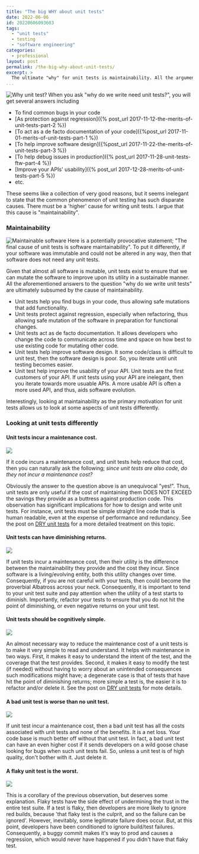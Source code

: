 ```yaml
---
title: "The big WHY about unit tests"
date: 2022-06-06
id: 20220606093603
tags:
  - "unit tests"
  - testing
  - "software engineering"
categories:
  - professional
layout: post
permalink: /the-big-why-about-unit-tests/
excerpt: >
  The ultimate "why" for unit tests is maintainability. All the arguments for having robust, good quality unit tests comes down to the following. Unit tests help keep your production code maintainable. Looking at maintainability as the primary motivation for unit tests allows us to look at some aspects of unit tests differently.
...
```

![Why unit test?](/images/question_mark_person_leaning.png)
When you ask "why do we write need unit tests?", you will get several answers including
- To find common bugs in your code
- [As protection against regression]({% post_url 2017-11-12-the-merits-of-unit-tests-part-2 %})
- [To act as a de facto documentation of your code]({%post_url 2017-11-01-merits-of-unit-tests-part-1 %})
- [To help improve software design]({%post_url 2017-11-22-the-merits-of-unit-tests-part-3 %})
- [To help debug issues in production]({% post_url 2017-11-28-unit-tests-ftw-part-4 %})
- [Improve your APIs' usability]({% post_url 2017-12-28-merits-of-unit-tests-part-5 %})
- etc.

These seems like a collection of very good reasons, but it seems inelegant to state that the common phenomenon of unit testing has such disparate causes. 
There must be a 'higher' cause for writing unit tests. I argue that this cause is "maintainability". 

### Maintainability
![Maintainable software](/images/website-wrench-cog.png)
Here is a potentially provocative statement; "The final cause of unit tests is software maintainability".
To put it differently, if your software was immutable and could not be altered in any way, then that software does not need any unit tests.

Given that almost all software is mutable, unit tests exist to ensure that we can mutate the software to improve upon its utility in a sustainable manner. All the aforementioned answers to the question "why do we write unit tests" are ultimately subsumed by the cause of maintainability.

- Unit tests help you find bugs in your code, thus allowing safe mutations that add functionality.
- Unit tests protect against regression, especially when refactoring, thus allowing safe mutation of the software in preparation for functional changes.
- Unit tests act as de facto documentation. It allows developers who change the code to communicate across time and space on how best to use existing code for mutating other code.
- Unit tests help improve software design. It some code/class is difficult to unit test, then the software design is poor. So, you iterate until unit testing becomes easier. 
- Unit test help improve the usability of your API. Unit tests are the first customers of your API. If unit tests using your API are inelegant, then you iterate towards more usuable APIs. A more usable API is often a more used API, and thus, aids software evolution.

Interestingly, looking at maintainability as the primary motivation for unit tests allows us to look at some aspects of unit tests differently.

### Looking at unit tests differently

#### Unit tests incur a maintenance cost.
![](/images/calculator-sheet.png)

If it code incurs a maintenance cost, and unit tests help reduce that cost, then you can naturally ask the following; _since unit tests are also code, do they not incur a maintenance cost?_

Obviously the answer to the question above is an unequivocal "yes!". Thus, unit tests are only useful if the cost of maintaining them DOES NOT EXCEED the savings they provide as a buttress against production code. This observation has significant implications for how to design and write unit tests. For instance, unit tests must be simple straight line code that is human readable, even at the expense of performance and redundancy. See the post on [DRY unit tests](https://srikanth.sastry.name/dry-unit-tests-are-bad/) for a more detailed treatment on this topic.

#### Unit tests can have diminishing returns.
![](/images/down-graph-arrow.png)

If unit tests incur a maintenance cost, then their utility is the difference between the maintainability they provide and the cost they incur. Since software is a living/evolving entity, both this utility changes over time. Consequently, if you are not careful with your tests, then could become the proverbial Albatross across your neck.
   Consequently, it is important to tend to your unit test suite and pay attention when the utility of a test starts to diminish. Importantly, refactor your tests to ensure that you do not hit the point of diminishing, or even negative returns on your unit test.

#### Unit tests should be cognitively simple.
![](/images/simple-chair-wall-painting-white.png)
   
An almost necessary way to reduce the maintenance cost of a unit tests is to make it very simple to read and understand. It helps with maintenance in two ways. First, it makes it easy to understand the intent of the test, and the coverage that the test provides. Second, it makes it easy to modify the test (if needed) without having to worry about an unintended consequences such modifications might have; a degenerate case is that of tests that have hit the point of diminishing returns; more simple a test is, the easier it is to refactor and/or delete it. See the post on [DRY unit tests](https://srikanth.sastry.name/dry-unit-tests-are-bad/) for mote details.
   
#### A bad unit test is worse than no unit test.
![](/images/sad-face-spray-paint.png)
  
If unit test incur a maintenance cost, then a bad unit test has all the costs associated with unit tests and none of the benefits. It is a net loss. Your code base is much better off without that unit test. In fact, a bad unit test can have an even higher cost if it sends developers on a wild goose chase looking for bugs when such unit tests fail. So, unless a unit test is of high quality, don't bother with it. Just delete it.
  
#### A flaky unit test is the worst.
![](/images/yes-no.png)

This is a corollary of the previous observation, but deserves some explanation. Flaky tests have the side effect of undermining the trust in the entire test suite. If a test is flaky, then developers are more likely to ignore red builds, because 'that flaky test is the culprit, and so the failure can be ignored'. However, inevitably, some legitimate failure does occur. But, at this point, developers have been conditioned to ignore build/test failures. Consequently, a buggy commit makes it's way to prod and causes a regression, which would never have happened if you didn't have that flaky test.
